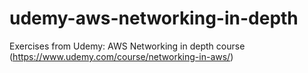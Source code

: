 # udemy-aws-networking-in-depth
Exercises from Udemy: AWS Networking in depth course (https://www.udemy.com/course/networking-in-aws/)

